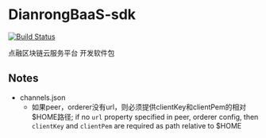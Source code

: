 # DianrongBaaS-sdk
[![Build Status](https://travis-ci.com/MediConCenHK/DianrongBaaS-SDK.svg?branch=master)](https://travis-ci.com/MediConCenHK/DianrongBaaS-SDK)

点融区块链云服务平台 开发软件包

## Notes
- channels.json
    - 如果peer，orderer没有url，则必须提供clientKey和clientPem的相对$HOME路径; if no `url` property specified in peer, orderer config, 
    then `clientKey` and `clientPem` are required as path relative to $HOME
